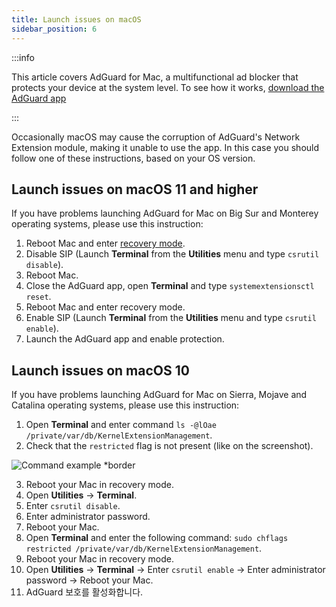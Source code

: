 ```yaml
---
title: Launch issues on macOS
sidebar_position: 6
---
```


:::info

This article covers AdGuard for Mac, a multifunctional ad blocker that protects your device at the system level. To see how it works, [download the AdGuard app](https://adguard.com/download.html?auto=true)

:::

Occasionally macOS may cause the corruption of AdGuard's Network Extension module, making it unable to use the app. In this case you should follow one of these instructions, based on your OS version.

## Launch issues on macOS 11 and higher

If you have problems launching AdGuard for Mac on Big Sur and Monterey operating systems, please use this instruction:

1. Reboot Mac and enter [recovery mode](https://support.apple.com/en-us/HT201255).
2. Disable SIP (Launch **Terminal** from the **Utilities** menu and type `csrutil disable`).
3. Reboot Mac.
4. Close the AdGuard app, open **Terminal** and type `systemextensionsctl reset`.
5. Reboot Mac and enter recovery mode.
6. Enable SIP (Launch **Terminal** from the **Utilities** menu and type `csrutil enable`).
7. Launch the AdGuard app and enable protection.

## Launch issues on macOS 10

If you have problems launching AdGuard for Mac on Sierra, Mojave and Catalina operating systems, please use this instruction:

1. Open **Terminal** and enter command `ls -@lOae /private/var/db/KernelExtensionManagement`.
2. Check that the `restricted` flag is not present (like on the screenshot).

![Command example *border](https://cdn.adtidy.org/content/kb/ad_blocker/mac/restricted-flag.jpg)

3. Reboot your Mac in recovery mode.
4. Open **Utilities** → **Terminal**.
5. Enter `csrutil disable`.
6. Enter administrator password.
7. Reboot your Mac.
8. Open **Terminal** and enter the following command: `sudo chflags restricted /private/var/db/KernelExtensionManagement`.
9. Reboot your Mac in recovery mode.
10. Open **Utilities** → **Terminal** → Enter `csrutil enable` → Enter administrator password → Reboot your Mac.
11. AdGuard 보호를 활성화합니다.
